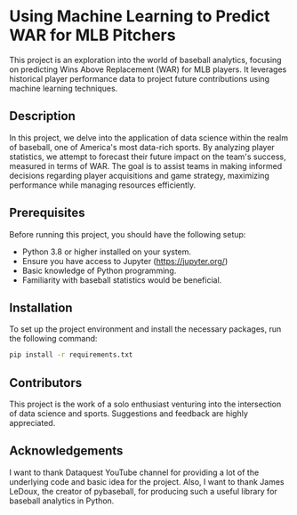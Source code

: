 # Using Machine Learning to Predict WAR for MLB Pitchers

This project is an exploration into the world of baseball analytics, focusing on predicting Wins Above Replacement (WAR) for MLB players. It leverages historical player performance data to project future contributions using machine learning techniques.

## Description

In this project, we delve into the application of data science within the realm of baseball, one of America's most data-rich sports. By analyzing player statistics, we attempt to forecast their future impact on the team's success, measured in terms of WAR. The goal is to assist teams in making informed decisions regarding player acquisitions and game strategy, maximizing performance while managing resources efficiently.

## Prerequisites

Before running this project, you should have the following setup:

* Python 3.8 or higher installed on your system.
* Ensure you have access to Jupyter (https://jupyter.org/)
* Basic knowledge of Python programming.
* Familiarity with baseball statistics would be beneficial.

## Installation
To set up the project environment and install the necessary packages, run the following command:

```bash
pip install -r requirements.txt
```
## Contributors
This project is the work of a solo enthusiast venturing into the intersection of data science and sports. Suggestions and feedback are highly appreciated.

## Acknowledgements
I want to thank Dataquest YouTube channel for providing a lot of the underlying code and basic idea for the project.
Also, I want to thank James LeDoux, the creator of pybaseball, for producing such a useful library for baseball analytics in Python.

